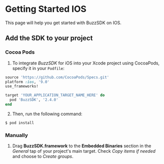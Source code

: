 # Getting Started IOS

This page will help you get started with BuzzSDK on IOS.

## Add the SDK to your project

### Cocoa Pods
1. To integrate _BuzzSDK_ for iOS into your Xcode project using CocoaPods, specify it in your `Podfile`:

```ruby
source 'https://github.com/CocoaPods/Specs.git'
platform :ios, '9.0'
use_frameworks!

target 'YOUR_APPLICATION_TARGET_NAME_HERE' do
  pod 'BuzzSDK', '2.4.0'
end
```
2. Then, run the following command: 
```shell
$ pod install
```

### Manually
1. Drag **BuzzSDK.framework** to the **Embedded Binaries** section in the _General_ tap of your project's main target. Check _Copy items if needed_ and choose to _Create groups_.
